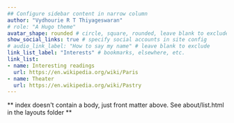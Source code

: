 ```yaml
---
## Configure sidebar content in narrow column
author: "Vydhourie R T Thiyageswaran"
# role: "A Hugo theme"
avatar_shape: rounded # circle, square, rounded, leave blank to exclude
show_social_links: true # specify social accounts in site config
# audio_link_label: "How to say my name" # leave blank to exclude
link_list_label: "Interests" # bookmarks, elsewhere, etc.
link_list:
- name: Interesting readings
  url: https://en.wikipedia.org/wiki/Paris
- name: Theater
  url: https://en.wikipedia.org/wiki/Pastry
---
```


** index doesn't contain a body, just front matter above.
See about/list.html in the layouts folder **